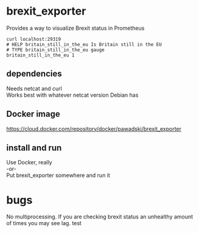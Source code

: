 # brexit_exporter
Provides a way to visualize Brexit status in Prometheus

```
curl localhost:29319
# HELP britain_still_in_the_eu Is Britain still in the EU
# TYPE britain_still_in_the_eu gauge
britain_still_in_the_eu 1
```

## dependencies

Needs netcat and curl   
Works best with whatever netcat version Debian has

## Docker image

https://cloud.docker.com/repository/docker/pawadski/brexit_exporter

## install and run

Use Docker, really   
-or-   
Put brexit_exporter somewhere and run it   

# bugs

No multiprocessing. If you are checking brexit status an unhealthy amount of times you may see lag.
test
